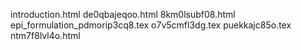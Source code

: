 introduction.html
de0qbajeqoo.html
8km0lsubf08.html
epi_formulation_pdmorip3cq8.tex
o7v5cmfl3dg.tex
puekkajc85o.tex
ntm7f8lvl4o.html